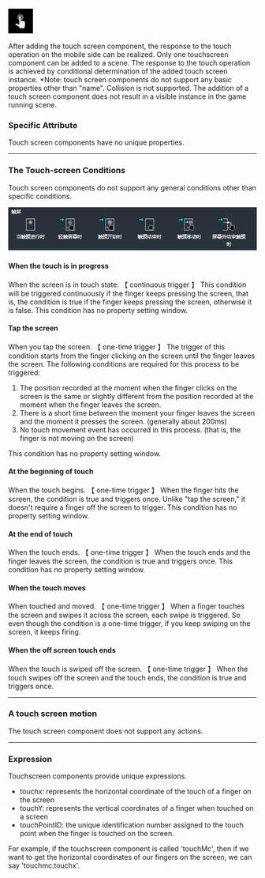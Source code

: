 ![](564beb8425150.png)

After adding the touch screen component, the response to the touch operation on the mobile side can be realized. Only one touchscreen component can be added to a scene. The response to the touch operation is achieved by conditional determination of the added touch screen instance.
*Note: touch screen components do not support any basic properties other than "name". Collision is not supported. The addition of a touch screen component does not result in a visible instance in the game running scene.

### Specific Attribute
Touch screen components have no unique properties.

------------


### The Touch-screen Conditions
Touch screen components do not support any general conditions other than specific conditions.

![](564beb8412cb3.png)
#### When the touch is in progress
When the screen is in touch state. 【 continuous trigger 】
This condition will be triggered continuously if the finger keeps pressing the screen, that is, the condition is true if the finger keeps pressing the screen, otherwise it is false.
This condition has no property setting window.

#### Tap the screen
When you tap the screen. 【 one-time trigger 】
The trigger of this condition starts from the finger clicking on the screen until the finger leaves the screen. The following conditions are required for this process to be triggered:

1. The position recorded at the moment when the finger clicks on the screen is the same or slightly different from the position recorded at the moment when the finger leaves the screen.
2. There is a short time between the moment your finger leaves the screen and the moment it presses the screen. (generally about 200ms)
3. No touch movement event has occurred in this process. (that is, the finger is not moving on the screen)

This condition has no property setting window.

#### At the beginning of touch
When the touch begins. 【 one-time trigger 】
When the finger hits the screen, the condition is true and triggers once. Unlike "tap the screen," it doesn't require a finger off the screen to trigger.
This condition has no property setting window.

#### At the end of touch
When the touch ends. 【 one-time trigger 】
When the touch ends and the finger leaves the screen, the condition is true and triggers once.
This condition has no property setting window.

#### When the touch moves
When touched and moved. 【 one-time trigger 】
When a finger touches the screen and swipes it across the screen, each swipe is triggered. So even though the condition is a one-time trigger, if you keep swiping on the screen, it keeps firing.

#### When the off screen touch ends
When the touch is swiped off the screen. 【 one-time trigger 】
When the touch swipes off the screen and the touch ends, the condition is true and triggers once.

------------


### A touch screen motion
The touch screen component does not support any actions.

------------


### Expression
Touchscreen components provide unique expressions.
- touchx: represents the horizontal coordinate of the touch of a finger on the screen
- touchY: represents the vertical coordinates of a finger when touched on a screen
- touchPointID: the unique identification number assigned to the touch point when the finger is touched on the screen.

For example, if the touchscreen component is called 'touchMc', then if we want to get the horizontal coordinates of our fingers on the screen, we can say 'touchmc.touchx'.



